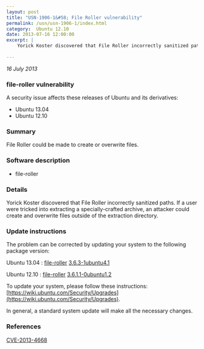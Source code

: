 ```yaml
---
layout: post
title: "USN-1906-1&#58; File Roller vulnerability"
permalink: /usn/usn-1906-1/index.html
category:  Ubuntu 12.10
date: 2013-07-16 12:00:00
excerpt: |
    Yorick Koster discovered that File Roller incorrectly sanitized paths. If a user were tricked into extracting a specially-crafted archive, an attacker could create and overwrite files outside of the extraction directory. 
    
--- 
```

 
 

*16 July 2013*

### file-roller vulnerability

A security issue affects these releases of Ubuntu and its derivatives:

* Ubuntu 13.04
* Ubuntu 12.10

### Summary

File Roller could be made to create or overwrite files. 

### Software description

* file-roller 

### Details

Yorick Koster discovered that File Roller incorrectly sanitized paths. If a user were tricked into extracting a specially-crafted archive, an attacker could create and overwrite files outside of the extraction directory. 

### Update instructions

The problem can be corrected by updating your system to the following package version:

Ubuntu 13.04
 : [file-roller](https://launchpad.net/ubuntu/+source/file-roller) <span> [3.6.3-1ubuntu4.1](https://launchpad.net/ubuntu/+source/file-roller/3.6.3-1ubuntu4.1) </span> 

Ubuntu 12.10
 : [file-roller](https://launchpad.net/ubuntu/+source/file-roller) <span> [3.6.1.1-0ubuntu1.2](https://launchpad.net/ubuntu/+source/file-roller/3.6.1.1-0ubuntu1.2) </span> 

To update your system, please follow these instructions: [https://wiki.ubuntu.com/Security/Upgrades](https://wiki.ubuntu.com/Security/Upgrades).

In general, a standard system update will make all the necessary changes. 

### References

 
 [CVE-2013-4668](http://people.ubuntu.com/~ubuntu-security/cve/CVE-2013-4668)
 

